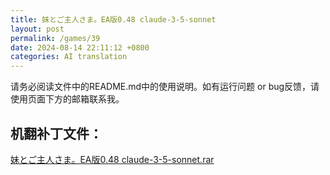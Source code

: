 ```yaml
---
title: 妹とご主人さま。EA版0.48 claude-3-5-sonnet
layout: post
permalink: /games/39
date: 2024-08-14 22:11:12 +0800
categories: AI translation
---
```



请务必阅读文件中的README.md中的使用说明。如有运行问题 or bug反馈，请使用页面下方的邮箱联系我。

## 机翻补丁文件：

[妹とご主人さま。EA版0.48 claude-3-5-sonnet.rar](../resources/%E5%A6%B9%E3%81%A8%E3%81%94%E4%B8%BB%E4%BA%BA%E3%81%95%E3%81%BE%E3%80%82EA%E7%89%880.48%20claude-3-5-sonnet.rar)

 

